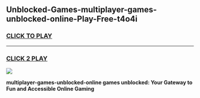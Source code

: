 
## Unblocked-Games-multiplayer-games-unblocked-online-Play-Free-t4o4i
<h3>
<a href="https://premium76.site?title=multiplayer-games-unblocked-online&ref=15A">CLICK TO PLAY</a></h3>
<hr>

<h3>
<a href="https://premium76.site?title=multiplayer-games-unblocked-online&ref=15A">CLICK 2 PLAY</a>
  
</h3>

<a href="https://premium76.site?title=multiplayer-games-unblocked-online&ref=15A"><img src="https://clearcache.store/games.png"></a>


**multiplayer-games-unblocked-online games unblocked: Your Gateway to Fun and Accessible Online Gaming**
